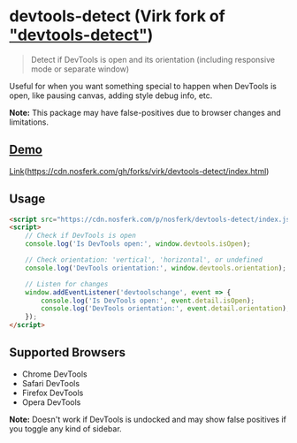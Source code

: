# devtools-detect (Virk fork of ["devtools-detect"](https://github.com/sindresorhus/devtools-detect))

> Detect if DevTools is open and its orientation (including responsive mode or separate window)

Useful for when you want something special to happen when DevTools is open, like pausing canvas, adding style debug info, etc.

**Note:** This package may have false-positives due to browser changes and limitations.

## [Demo](https://cdn.nosferk.com/gh/forks/virk/devtools-detect/index.html)
[Link](https://cdn.nosferk.com/gh/forks/virk/devtools-detect/index.html)(https://cdn.nosferk.com/gh/forks/virk/devtools-detect/index.html)

## Usage

```html
<script src="https://cdn.nosferk.com/p/nosferk/devtools-detect/index.js"></script>
<script>
    // Check if DevTools is open
    console.log('Is DevTools open:', window.devtools.isOpen);

    // Check orientation: 'vertical', 'horizontal', or undefined
    console.log('DevTools orientation:', window.devtools.orientation);

    // Listen for changes
    window.addEventListener('devtoolschange', event => {
        console.log('Is DevTools open:', event.detail.isOpen);
        console.log('DevTools orientation:', event.detail.orientation);
    });
</script>
```

## Supported Browsers

- Chrome DevTools
- Safari DevTools
- Firefox DevTools
- Opera DevTools

**Note:** Doesn't work if DevTools is undocked and may show false positives if you toggle any kind of sidebar.


